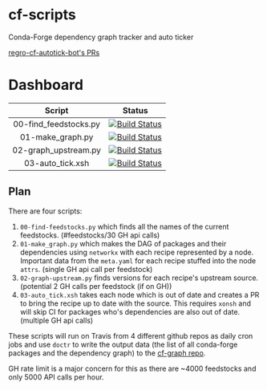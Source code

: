 # cf-scripts
Conda-Forge dependency graph tracker and auto ticker

[regro-cf-autotick-bot's PRs](https://github.com/pulls?utf8=%E2%9C%93&q=is%3Aopen+is%3Apr+author%3Aregro-cf-autotick-bot+archived%3Afalse+) 

# Dashboard

| Script | Status |
|:------:|:------:|
| 00-find_feedstocks.py | [![Build Status](https://travis-ci.org/regro/00-find-feedstocks.svg?branch=master)](https://travis-ci.org/regro/00-find-feedstocks) |
| 01-make_graph.py | [![Build Status](https://travis-ci.org/regro/make-cf-graph.svg?branch=master)](https://travis-ci.org/regro/make-cf-graph) |
| 02-graph_upstream.py| [![Build Status](https://travis-ci.org/regro/graph-upstream.svg?branch=master)](https://travis-ci.org/regro/graph-upstream) |
| 03-auto_tick.xsh | [![Build Status](https://travis-ci.org/regro/cf-auto-tick.svg?branch=master)](https://travis-ci.org/regro/cf-auto-tick) |



## Plan
There are four scripts:
1. `00-find-feedstocks.py` which finds all the names of the current feedstocks. (#feedstocks/30 GH api calls)
1. `01-make_graph.py` which makes the DAG of packages and their dependencies using `networkx` with each recipe represented by a node. Important data from the `meta.yaml` for each recipe stuffed into the node `attrs`. (single GH api call per feedstock)
1. `02-graph-upstream.py` finds versions for each recipe's upstream source. (potential 2 GH calls per feedstock (if on GH))
1. `03-auto_tick.xsh` takes each node which is out of date and creates a PR to bring the recipe up to date with the source. This requires `xonsh` and will skip CI for packages who's dependencies are also out of date. (multiple GH api calls)

These scripts will run on Travis from 4 different github repos as daily cron jobs and use `doctr` to write the output data (the list of all conda-forge packages and the dependency graph) to the [cf-graph repo](https://github.com/regro/cf-graph). 

GH rate limit is a major concern for this as there are ~4000 feedstocks and only 5000 API calls per hour.
